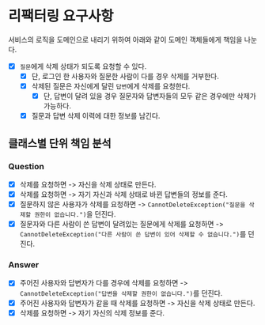 # 리팩터링 요구사항

서비스의 로직을 도메인으로 내리기 위하여 아래와 같이 도메인 객체들에게 책임을 나눈다.

- [x] `질문`에게 삭제 상태가 되도록 요청할 수 있다.
  - [x] 단, 로그인 한 사용자와 질문한 사람이 다를 경우 삭제를 거부한다.
  - [x] 삭제된 질문은 자신에게 달린 `답변`에게 삭제를 요청한다.
    - [x] 단, 답변이 달려 있을 경우 질문자와 답변자들의 모두 같은 경우에만 삭제가 가능하다.
  - [x] 질문과 답변 삭제 이력에 대한 정보를 남긴다.

## 클래스별 단위 책임 분석

### Question
- [x] 삭제를 요청하면 -> 자신을 삭제 상태로 만든다.
- [x] 삭제를 요청하면 -> 자기 자신과 삭제 상태로 바뀐 답변들의 정보를 준다.
- [x] 질문하지 않은 사용자가 삭제를 요청하면 -> `CannotDeleteException("질문을 삭제할 권한이 없습니다.")`을 던진다.
- [x] 질문자와 다른 사람이 쓴 답변이 달려있는 질문에게 삭제를 요청하면 -> `CannotDeleteException("다른 사람이 쓴 답변이 있어 삭제할 수 없습니다.")`를 던진다.

### Answer
- [x] 주어진 사용자와 답변자가 다를 경우에 삭제를 요청하면 -> `CannotDeleteException("답변을 삭제할 권한이 없습니다.")`를 던진다.
- [x] 주어진 사용자와 답변자가 같을 때 삭제를 요청하면 -> 자신을 삭제 상태로 만든다.
- [x] 삭제를 요청하면 -> 자기 자신의 삭제 정보를 준다.